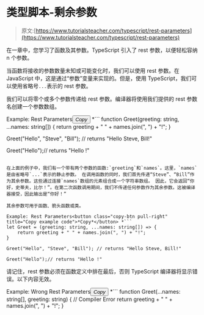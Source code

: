# 类型脚本-剩余参数

> 原文:[https://www.tutorialsteacher.com/typescript/rest-parameters](https://www.tutorialsteacher.com/typescript/rest-parameters)

在一章中，您学习了函数及其参数。TypeScript 引入了 rest 参数，以便轻松容纳 n 个参数。

当函数将接收的参数数量未知或可能变化时，我们可以使用 rest 参数。在 JavaScript 中，这是通过“参数”变量来实现的。但是，使用 TypeScript，我们可以使用省略号`...`表示的 rest 参数。

我们可以将零个或多个参数传递给 rest 参数。编译器将使用我们提供的 rest 参数名创建一个参数数组。

Example: Rest Parameters<button class="copy-btn pull-right" title="Copy example code">*Copy*</button> *```
function Greet(greeting: string, ...names: string[]) {
    return greeting + " " + names.join(", ") + "!";
}

Greet("Hello", "Steve", "Bill"); // returns "Hello Steve, Bill!"

Greet("Hello");// returns "Hello !" 
```

在上面的例子中，我们有一个带有两个参数的函数:`greeting`和`names`。这里，`names`是由省略号`...`表示的静止参数。 在调用函数的同时，我们首先传递“Steve”、“Bill”作为其余参数。这些通过连接`names`数组的元素组合成一个字符串数组。 因此，它会返回“你好，史蒂夫，比尔！”。在第二次函数调用期间，我们不传递任何参数作为其余参数。这被编译器接受，因此输出是“你好！”

其余参数可用于函数、箭头函数或类。

Example: Rest Parameters<button class="copy-btn pull-right" title="Copy example code">*Copy*</button> *```
let Greet = (greeting: string, ...names: string[]) => {
    return greeting + " " + names.join(", ") + "!";
}

Greet("Hello", "Steve", "Bill"); // returns "Hello Steve, Bill!"

Greet("Hello");// returns "Hello !" 
```

请记住，rest 参数必须在函数定义中排在最后，否则 TypeScript 编译器将显示错误。以下内容无效。

Example: Wrong Rest Parameters<button class="copy-btn pull-right" title="Copy example code">*Copy*</button> *```
function Greet(...names: string[], greeting: string) {  // Compiler Error
    return greeting + " " + names.join(", ") + "!";
} 
```

